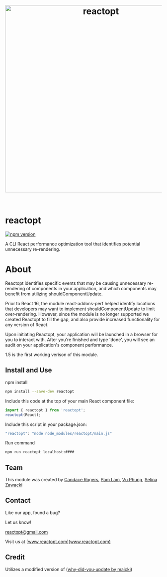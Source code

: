 <h1 align="center">
	<img width="600" src="https://cdn.rawgit.com/reactopt/reactopt/f25673ed/media/logo.png" alt="reactopt">
	<br>
	<br>
</h1>

# reactopt
[![npm version](https://badge.fury.io/js/reactopt.svg)](https://badge.fury.io/js/reactopt)

A CLI React performance optimization tool that identifies potential unnecessary re-rendering. 

# About
Reactopt identifies specific events that may be causing unnecessary re-rendering of components in your application, and which components may benefit from utilizing shouldComponentUpdate.

Prior to React 16, the module react-addons-perf helped identify locations that developers may want to implement shouldComponentUpdate to limit over-rendering. However, since the module is no longer supported we created Reactopt to fill the gap, and also provide increased functionality for any version of React.

Upon initiating Reactopt, your application will be launched in a browser for you to interact with. After you're finished and type 'done', you will see an audit on your application's component performance. 

1.5 is the first working verison of this module.

## Install and Use
npm install
```bash
npm install --save-dev reactopt
```

Include this code at the top of your main React component file:
```js
import { reactopt } from 'reactopt';
reactopt(React);
```

Include this script in your package.json:
```js
"reactopt": "node node_modules/reactopt/main.js"
```

Run command
```bash
npm run reactopt localhost:####
```

## Team
This module was created by [Candace Rogers](https://github.com/candacerogue), [Pam Lam](https://github.com/itspamlam), [Vu Phung](https://github.com/Jin6Coding), [Selina Zawacki](https://github.com/szmoon)

## Contact
Like our app, found a bug?

Let us know! 

[reactopt@gmail.com](reactopt@gmail.com)

Visit us at [www.reactopt.com](www.reactopt.com)

## Credit
Utilizes a modified version of ([why-did-you-update by maicki](https://github.com/maicki/why-did-you-update))
